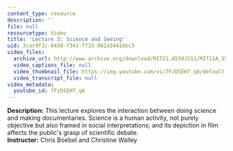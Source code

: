 ```yaml
---
content_type: resource
description: ''
file: null
resourcetype: Video
title: 'Lecture 3: Science and Seeing'
uid: 3cac9f1c-0438-f341-f733-002a34416bc3
video_files:
  archive_url: http://www.archive.org/download/MIT21.A550JS11/MIT21A_550JS11_lec03_300k.mp4
  video_captions_file: null
  video_thumbnail_file: https://img.youtube.com/vi/7FzD5EH7_q8/default.jpg
  video_transcript_file: null
video_metadata:
  youtube_id: 7FzD5EH7_q8
---
```


**Description:** This lecture explores the interaction between doing science and making documentaries. Science is a human activity, not purely objective but also framed in social interpretations; and its depiction in film affects the public's grasp of scientific debate.  
**Instructor:** Chris Boebel and Christine Walley